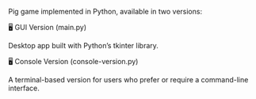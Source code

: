 Pig game implemented in Python, available in two versions:


🖥️ GUI Version (main.py)

Desktop app built with Python’s tkinter library.



🖥️ Console Version (console-version.py)

A terminal-based version for users who prefer or require a command-line interface.
